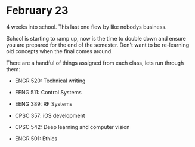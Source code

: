 # February 23

4 weeks into school. This last one flew by like nobodys business.

School is starting to ramp up, now is the time to double down and ensure you are prepared for the end of the semester. Don't want to be re-learning old concepts when the final comes around.

There are a handful of things assigned from each class, lets run through them:

- ENGR 520: Technical writing

- EENG 511: Control Systems

- EENG 389: RF Systems

- CPSC 357: iOS development

- CPSC 542: Deep learning and computer vision

- ENGR 501: Ethics

